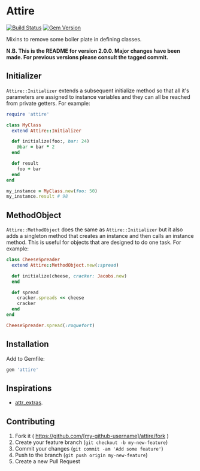 # Attire

[![Build Status](https://travis-ci.org/mushishi78/attire.svg?branch=master)](https://travis-ci.org/mushishi78/attire)
[![Gem Version](https://badge.fury.io/rb/attire.svg)](http://badge.fury.io/rb/attire)

Mixins to remove some boiler plate in defining classes.

**N.B. This is the README for version 2.0.0. Major changes have been made. For previous versions please consult the tagged commit.**

## Initializer

`Attire::Initializer` extends a subsequent initialize method so that all it's parameters are assigned to instance variables and they can all be reached from private getters. For example:

``` ruby
require 'attire'

class MyClass
  extend Attire::Initializer

  def initialize(foo:, bar: 24)
    @bar = bar * 2
  end

  def result
    foo + bar
  end
end

my_instance = MyClass.new(foo: 50)
my_instance.result # 98
```

## MethodObject

`Attire::MethodObject` does the same as `Attire::Initializer` but it also adds a singleton method that creates an instance and then calls an instance method. This is useful for objects that are designed to do one task. For example:

``` ruby
class CheeseSpreader
  extend Attire::MethodObject.new(:spread)

  def initialize(cheese, cracker: Jacobs.new)
  end

  def spread
    cracker.spreads << cheese
    cracker
  end
end

CheeseSpreader.spread(:roquefort)
```

## Installation

Add to Gemfile:

```ruby
gem 'attire'
```

## Inspirations

* [attr_extras](https://github.com/barsoom/attr_extras).

## Contributing

1. Fork it ( https://github.com/[my-github-username]/attire/fork )
2. Create your feature branch (`git checkout -b my-new-feature`)
3. Commit your changes (`git commit -am 'Add some feature'`)
4. Push to the branch (`git push origin my-new-feature`)
5. Create a new Pull Request
